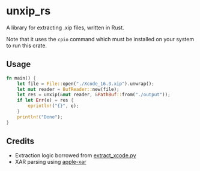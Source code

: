 # unxip_rs

A library for extracting .xip files, written in Rust.

Note that it uses the `cpio` command which must be installed on your system to run this crate.

## Usage

```rs
fn main() {
    let file = File::open("./Xcode_16.3.xip").unwrap();
    let mut reader = BufReader::new(file);
    let res = unxip(&mut reader, &PathBuf::from("./output"));
    if let Err(e) = res {
        eprintln!("{}", e);
    }
    println!("Done");
}
```

## Credits

- Extraction logic borrowed from [extract_xcode.py](https://github.com/bitcoin-core/apple-sdk-tools/blob/master/extract_xcode.py)
- XAR parsing using [apple-xar](https://crates.io/crates/apple-xar)
